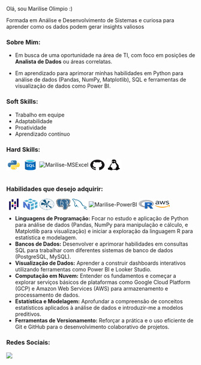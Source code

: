 Olá, sou Marilise Olimpio :)

Formada em Análise e Desenvolvimento de Sistemas e curiosa para aprender como os dados podem gerar insights valiosos

### Sobre Mim: 

* Em busca de uma oportunidade na área de TI, com foco em posições de **Analista de Dados** ou áreas correlatas.

* Em aprendizado para aprimorar minhas habilidades em Python para análise de dados (Pandas, NumPy, Matplotlib), SQL e ferramentas de visualização de dados como Power BI.

### Soft Skills:
* Trabalho em equipe
* Adaptabilidade
* Proatividade
* Aprendizado contínuo

### Hard Skills:
<div style="display: inline_block"> 
<img align="center" alt="Marilise-Python" height="30" width="40" src="https://raw.githubusercontent.com/devicons/devicon/master/icons/python/python-original.svg">
<img align="center" alt="Marilise-Sql" height="30" width="40" src="https://raw.githubusercontent.com/devicons/devicon/master/icons/azuresqldatabase/azuresqldatabase-original.svg">
<img align="center" alt="Marilise-MSExcel" height="30" width="40" src="https://img.icons8.com/color/48/000000/ms-excel.png">
<img align="center" alt="Marilise-GitHub" height="30" width="40" src="https://raw.githubusercontent.com/devicons/devicon/master/icons/github/github-original.svg">
<img align="center" alt="Marilise-Linux" height="30" width="40" src="https://raw.githubusercontent.com/devicons/devicon/master/icons/linux/linux-plain.svg"> </div>

#

### Habilidades que desejo adquirir:
<div style="display: inline_block">
<img align="center" alt="Marilise-Python-Pandas" height="30" width="40" src="https://raw.githubusercontent.com/devicons/devicon/master/icons/pandas/pandas-original.svg">
<img align="center" alt="Marilise-Python-NumPy" height="30" width="40" src="https://raw.githubusercontent.com/devicons/devicon/master/icons/numpy/numpy-original.svg">
<img align="center" alt="Marilise-Matplotlib" height="30" width="40" src="https://raw.githubusercontent.com/devicons/devicon/master/icons/matplotlib/matplotlib-plain.svg">
<img align="center" alt="Marilise-SQL-PostgreSQL" height="30" width="40" src="https://raw.githubusercontent.com/devicons/devicon/master/icons/postgresql/postgresql-original.svg">
<img align="center" alt="Marilise-SQL-MySQL" height="30" width="40" src="https://raw.githubusercontent.com/devicons/devicon/master/icons/mysql/mysql-original.svg">
<img align="center" alt="Marilise-PowerBI" height="30" width="40" src="https://img.icons8.com/color/48/000000/power-bi.png"> 
<img align="center" alt="Marilise-R" height="30" width="40" src="https://raw.githubusercontent.com/devicons/devicon/master/icons/r/r-original.svg">
<img align="center" alt="Marilise-Aws" height="30" width="40" src="https://raw.githubusercontent.com/devicons/devicon/master/icons/amazonwebservices/amazonwebservices-original-wordmark.svg">
</div>

* **Linguagens de Programação:** Focar no estudo e aplicação de Python para análise de dados (Pandas, NumPy para manipulação e cálculo, e Matplotlib para visualização) e iniciar a exploração da linguagem R para estatística e modelagem.
* **Bancos de Dados:** Desenvolver e aprimorar habilidades em consultas SQL para trabalhar com diferentes sistemas de banco de dados (PostgreSQL, MySQL).
* **Visualização de Dados:** Aprender a construir dashboards interativos utilizando ferramentas como Power BI e Looker Studio.
* **Computação em Nuvem:** Entender os fundamentos e começar a explorar serviços básicos de plataformas como Google Cloud Platform (GCP) e Amazon Web Services (AWS) para armazenamento e processamento de dados.
* **Estatística e Modelagem:** Aprofundar a compreensão de conceitos estatísticos aplicados à análise de dados e introduzir-me a modelos preditivos.
* **Ferramentas de Versionamento:** Reforçar a prática e o uso eficiente de Git e GitHub para o desenvolvimento colaborativo de projetos.

  
### Redes Sociais:
<a href="https://www.linkedin.com/in/marilise-olimpio-747a3a259/" target="_blank"><img src="https://img.shields.io/badge/LinkedIn-0077B5?style=for-the-badge&logo=linkedin&logoColor=white" target="_blank"/></a>



          




